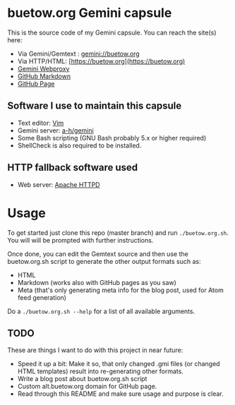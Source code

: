 buetow.org Gemini capsule
=========================

This is the source code of my Gemini capsule. You can reach the site(s) here:

* Via Gemini/Gemtext : [gemini://buetow.org](gemini://buetow.org)
* Via HTTP/HTML: [https://buetow.org](https://buetow.org)
* [Gemini Webproxy](https://portal.mozz.us/gemini/buetow.org)
* [GitHub Markdown](https://github.com/snonux/buetow.org/blob/master/content/md/index.md)
* [GitHub Page](https://snonux.github.io/buetow.org)

## Software I use to maintain this capsule

* Text editor: [Vim](https://www.vim.org)
* Gemini server: [a-h/gemini](https://github.com/a-h/gemini)
* Some Bash scripting (GNU Bash probably 5.x or higher required)
* ShellCheck is also required to be installed.

## HTTP fallback software used

* Web server: [Apache HTTPD](https://httpd.apache.org)

# Usage

To get started just clone this repo (master branch) and run `./buetow.org.sh`. You
will will be prompted with further instructions.

Once done, you can edit the Gemtext source and then use the buetow.org.sh script
to generate the other output formats such as:

* HTML
* Markdown (works also with GitHub pages as you saw)
* Meta (that's only generating meta info for the blog post, used for Atom feed generation)

Do a `./buetow.org.sh --help` for a list of all available arguments.

## TODO

These are things I want to do with this project in near future:

* Speed it up a bit: Make it so, that only changed .gmi files (or changed HTML templates) result into re-generating other formats.
* Write a blog post about buetow.org.sh script
* Custom alt.buetow.org domain for GitHub page.
* Read through this README and make sure usage and purpose is clear.
